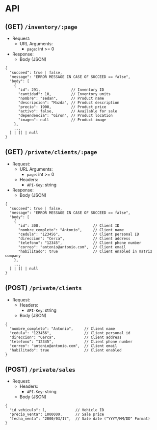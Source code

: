 # API

## (GET) `/inventory/:page`

- Request:
  - URL Arguments:
    - `page`: int >= 0
- Response:
  - Body (JSON)

```
{
  "succeed": true | false,
  "message": "ERROR MESSAGE IN CASE OF SUCCEED == false",
  "body": [
    {
      "id": 291,              // Inventory ID
      "cantidad": 10,         // Inventory units 
      "nombre": "sedan",      // Product name
      "descripcion": "Mazda", // Product description
      "precio": 1900,         // Product price
      "activo": false,        // Available for sale
      "dependencia": "Giron", // Product location
      "imagen": null          // Product image
    },
    ...
  ] | [] | null
}
```

## (GET) `/private/clients/:page`

- Request:
  - URL Arguments:
    - `page`: int >= 0
  - Headers:
    - `API-Key`: string
- Response:
  - Body (JSON)

```
{
  "succeed": true | false,
  "message": "ERROR MESSAGE IN CASE OF SUCCEED == false",
  "body": [
    {
      "id": 300,                        // Client ID
      "nombre_completo": "Antonio",     // Client name
      "cedula": "123456",               // Client personal ID
      "direccion": "Cerca",             // Client address
      "telefono": "12345",              // Client phone number
      "correo": "antonio@antonio.com",  // Client email
      "habilitado": true                // Client enabled in matriz company
    },
    ...
  ] | [] | null
}
```

## (POST) `/private/clients`

- Request:
  - Headers:
    - `API-Key`: string
  - Body (JSON)

```
{
  "nombre_completo": "Antonio",     // Client name
  "cedula": "123456",               // Client personal id
  "direccion": "Cerca",             // Client address
  "telefono": "12345",              // Client phone number
  "correo": "antonio@antonio.com",  // Client email
  "habilitado": true                // Client enabled
}
```

## (POST) `/private/sales`

- Request:
  - Headers:
    - `API-Key`: string
  - Body (JSON)
```
{
  "id_vehiculo": 1,             // Vehicle ID
  "precio_venta": 1000000,      // Sale price
  "fecha_venta": "2000/03/17",  // Sale date ("YYYY/MM/DD" Format)
}
```
